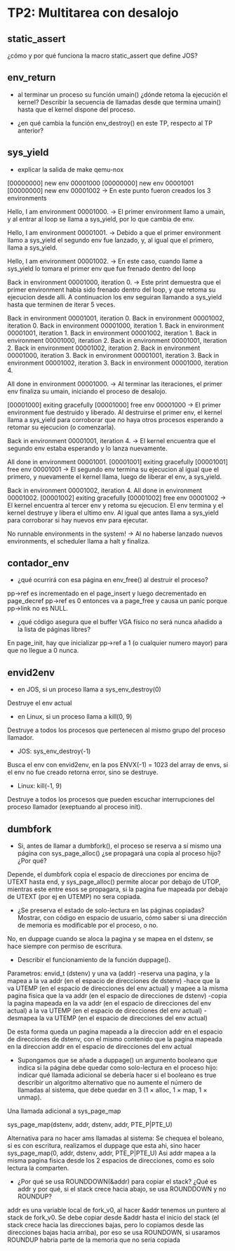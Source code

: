TP2: Multitarea con desalojo
========================

static_assert
-------------
¿cómo y por qué funciona la macro static_assert que define JOS?


env_return
----------
- al terminar un proceso su función umain() ¿dónde retoma la ejecución el kernel? Describir la secuencia de llamadas desde que termina umain() hasta que el kernel dispone del proceso.


- ¿en qué cambia la función env_destroy() en este TP, respecto al TP anterior?


sys_yield
---------
- explicar la salida de make qemu-nox

[00000000] new env 00001000
[00000000] new env 00001001
[00000000] new env 00001002
-> En este punto fueron creados los 3 environments

Hello, I am environment 00001000.
-> El primer environment llamo a umain, y al entrar al loop se llama a sys_yield, por lo que cambia de env.

Hello, I am environment 00001001.
-> Debido a que el primer environment llamo a sys_yield el segundo env fue lanzado, y, al igual que el primero, llama a sys_yield.

Hello, I am environment 00001002.
-> En este caso, cuando llame a sys_yield lo tomara el primer env que fue frenado dentro del loop

Back in environment 00001000, iteration 0.
-> Este print demuestra que el primer environment habia sido frenado dentro del loop, y que retoma su ejecucion desde alli. 
A continuacion los env seguiran llamando a sys_yield hasta que terminen de iterar 5 veces.

Back in environment 00001001, iteration 0.
Back in environment 00001002, iteration 0.
Back in environment 00001000, iteration 1.
Back in environment 00001001, iteration 1.
Back in environment 00001002, iteration 1.
Back in environment 00001000, iteration 2.
Back in environment 00001001, iteration 2.
Back in environment 00001002, iteration 2.
Back in environment 00001000, iteration 3.
Back in environment 00001001, iteration 3.
Back in environment 00001002, iteration 3.
Back in environment 00001000, iteration 4.

All done in environment 00001000.
-> Al terminar las iteraciones, el primer env finaliza su umain, iniciando el proceso de desalojo.

[00001000] exiting gracefully
[00001000] free env 00001000
-> El primer environment fue destruido y liberado.
Al destruirse el primer env, el kernel llama a sys_yield para corroborar que no haya otros procesos esperando a retomar su ejecucion (o comenzarla).

Back in environment 00001001, iteration 4.
-> El kernel encuentra que el segundo env estaba esperando y lo lanza nuevamente.

All done in environment 00001001.
[00001001] exiting gracefully
[00001001] free env 00001001
-> El segundo env termina su ejecucion al igual que el primero, y nuevamente el kernel llama, luego de liberar el env, a sys_yield.

Back in environment 00001002, iteration 4.
All done in environment 00001002.
[00001002] exiting gracefully
[00001002] free env 00001002
-> El kernel encuentra al tercer env y retoma su ejecucion.
El env termina y el kernel destruye y libera el ultimo env.
Al igual que antes llama a sys_yield para corroborar si hay nuevos env para ejecutar.

No runnable environments in the system!
-> Al no haberse lanzado nuevos environments, el scheduler llama a halt y finaliza.


contador_env
------------
- ¿qué ocurrirá con esa página en env_free() al destruir el proceso?

pp->ref es incrementado en el page_insert y luego decrementado en page_decref
pp->ref es 0 entonces va a page_free y causa un panic porque pp->link no es NULL.

- ¿qué código asegura que el buffer VGA físico no será nunca añadido a la lista de páginas libres?

En page_init, hay que inicializar pp->ref a 1 (o cualquier numero mayor) para que no llegue a 0 nunca.


envid2env
---------
- en JOS, si un proceso llama a sys_env_destroy(0)

Destruye el env actual

- en Linux, si un proceso llama a kill(0, 9)

Destruye a todos los procesos que pertenecen al mismo grupo del proceso llamador.

- JOS: sys_env_destroy(-1)

Busca el env con envid2env, en la pos ENVX(-1) = 1023 del array de envs, si el env no fue creado retorna error, sino se destruye.

- Linux: kill(-1, 9)

Destruye a todos los procesos que pueden escuchar interrupciones del proceso llamador (exeptuando al proceso init).


dumbfork
---------
- Si, antes de llamar a dumbfork(), el proceso se reserva a sí mismo una página con sys_page_alloc() ¿se propagará una copia al proceso hijo? ¿Por qué?

Depende, el dumbfork copia el espacio de direcciones por encima de UTEXT hasta end, y sys_page_alloc() permite alocar por debajo de UTOP, mientras este entre esos se propagara, si la pagina fue mapeada por debajo de UTEXT (por ej en UTEMP) no sera copiada.

- ¿Se preserva el estado de solo-lectura en las páginas copiadas? Mostrar, con código en espacio de usuario, cómo saber si una dirección de memoria es modificable por el proceso, o no.

No, en duppage cuando se aloca la pagina y se mapea en el dstenv, se hace siempre con permiso de escritura.

- Describir el funcionamiento de la función duppage().

Parametros: envid_t (dstenv) y una va (addr)
-reserva una pagina, y la mapea a la va addr (en el espacio de direcciones de dstenv)
-hace que la va UTEMP (en el espacio de direcciones del env actual) y mapee a la misma pagina fisica que la va addr (en el espacio de direcciones de dstenv)
-copia la pagina mapeada en la va addr (en el espacio de direcciones del env actual) a la va UTEMP (en el espacio de direcciones del env actual)
-desmapea la va UTEMP (en el espacio de direcciones del env actual)

De esta forma queda un pagina mapeada a la direccion addr en el espacio de direcciones de dstenv, con el mismo contenido que la pagina mapeada en la direccion addr en el espacio de direcciones del env actual


- Supongamos que se añade a duppage() un argumento booleano que indica si la página debe quedar como solo-lectura en el proceso hijo:
indicar qué llamada adicional se debería hacer si el booleano es true
describir un algoritmo alternativo que no aumente el número de llamadas al sistema, que debe quedar en 3 (1 × alloc, 1 × map, 1 × unmap).
   
Una llamada adicional a sys_page_map

sys_page_map(dstenv, addr, dstenv, addr, PTE_P|PTE_U) 

Alternativa para no hacer ams llamadas al sistema:
Se chequea el boleano, si es con escritura, realizamos el duppage que esta ahi, sino hacer sys_page_map(0, addr, dstenv, addr, PTE_P|PTE_U) 
Asi addr mapea a la misma pagina fisica desde los 2 espacios de direcciones, como es solo lectura la comparten.


- ¿Por qué se usa ROUNDDOWN(&addr) para copiar el stack? ¿Qué es addr y por qué, si el stack crece hacia abajo, se usa ROUNDDOWN y no ROUNDUP?

addr es una variable local de fork_v0, al hacer &addr tenemos un puntero al stack de fork_v0. Se debe copiar desde &addr hasta el inicio del stack (el stack crece hacia las direcciones bajas, pero lo copiamos desde las direcciones bajas hacia arriba), por eso se usa ROUNDOWN, si usaramos ROUNDUP habria parte de la memoria que no seria copiada

